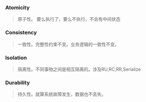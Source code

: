 ### Atomicity
> 原子性。 要么执行了，要么不执行，不会有中间状态

### Consistency
> 一致性。完整性约束不变。业务逻辑的一致性不变。

### Isolation
> 隔离性。不同事物之间是相互隔离的。涉及RU,RC,RR,Serialize

### Durability
> 持久性。就算系统故障发生，数据也不丢失。
